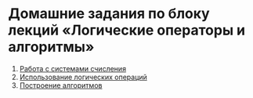 # Домашние задания по блоку лекций «Логические операторы и алгоритмы»

1. [Работа с системами счисления](1.md)
2. [Использование логических операций](2.md)
3. [Построение алгоритмов](3.md)

